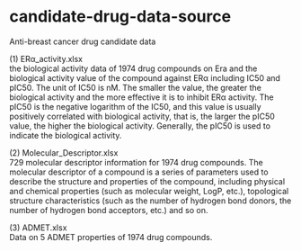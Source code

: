 # candidate-drug-data-source
Anti-breast cancer drug candidate data


(1) ERα_activity.xlsx  
     the biological activity data of 1974 drug compounds on Era and the biological activity value of the compound against ERα including IC50 and pIC50. The unit of IC50 is nM. The smaller the value, the greater the biological activity and the more effective it is to inhibit ERα activity. The pIC50 is the negative logarithm of the IC50, and this value is usually positively correlated with biological activity, that is, the larger the pIC50 value, the higher the biological activity. Generally, the pIC50 is used to indicate the biological activity.


(2) Molecular_Descriptor.xlsx  
     729 molecular descriptor information for 1974 drug compounds. The molecular descriptor of a compound is a series of parameters used to describe the structure and properties of the compound, including physical and chemical properties (such as molecular weight, LogP, etc.), topological structure characteristics (such as the number of hydrogen bond donors, the number of hydrogen bond acceptors, etc.) and so on.
  
  
(3) ADMET.xlsx  
    Data on 5 ADMET properties of 1974 drug compounds.
    
    
